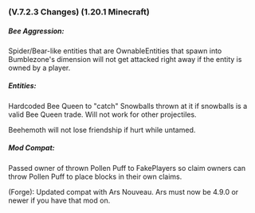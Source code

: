 ### **(V.7.2.3 Changes) (1.20.1 Minecraft)**

##### Bee Aggression:
Spider/Bear-like entities that are OwnableEntities that spawn into Bumblezone's dimension will not get attacked right away if the entity is owned by a player.

##### Entities:
Hardcoded Bee Queen to "catch" Snowballs thrown at it if snowballs is a valid Bee Queen trade. Will not work for other projectiles.

Beehemoth will not lose friendship if hurt while untamed.

##### Mod Compat:
Passed owner of thrown Pollen Puff to FakePlayers so claim owners can throw Pollen Puff to place blocks in their own claims.

(Forge): Updated compat with Ars Nouveau. Ars must now be 4.9.0 or newer if you have that mod on.